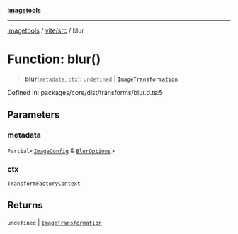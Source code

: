 [**imagetools**](../../../README.md)

***

[imagetools](../../../modules.md) / [vite/src](../README.md) / blur

# Function: blur()

> **blur**(`metadata`, `ctx`): `undefined` \| [`ImageTransformation`](../type-aliases/ImageTransformation.md)

Defined in: packages/core/dist/transforms/blur.d.ts:5

## Parameters

### metadata

`Partial`\<[`ImageConfig`](../type-aliases/ImageConfig.md) & [`BlurOptions`](../interfaces/BlurOptions.md)\>

### ctx

[`TransformFactoryContext`](../interfaces/TransformFactoryContext.md)

## Returns

`undefined` \| [`ImageTransformation`](../type-aliases/ImageTransformation.md)
